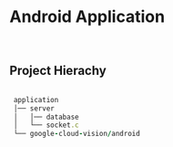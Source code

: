 
# Android Application

<br />
 
## Project Hierachy
```ruby   

 application
 │── server
 │   │── database
 │   └── socket.c
 └── google-cloud-vision/android
 ```  
 
 <br />

